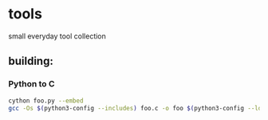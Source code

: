 # tools
small everyday tool collection

## building:

### Python to C
```sh
cython foo.py --embed
gcc -Os $(python3-config --includes) foo.c -o foo $(python3-config --ldflags --embed)
```


